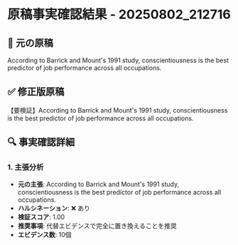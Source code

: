 # 原稿事実確認結果 - 20250802_212716

## 📝 元の原稿
According to Barrick and Mount's 1991 study, conscientiousness is the best predictor of job performance across all occupations.

## ✅ 修正版原稿
【要検証】According to Barrick and Mount's 1991 study, conscientiousness is the best predictor of job performance across all occupations.

## 🔍 事実確認詳細

### 1. 主張分析
- **元の主張**: According to Barrick and Mount's 1991 study, conscientiousness is the best predictor of job performance across all occupations.
- **ハルシネーション**: ❌ あり
- **検証スコア**: 1.00
- **推奨事項**: 代替エビデンスで完全に置き換えることを推奨
- **エビデンス数**: 10個

